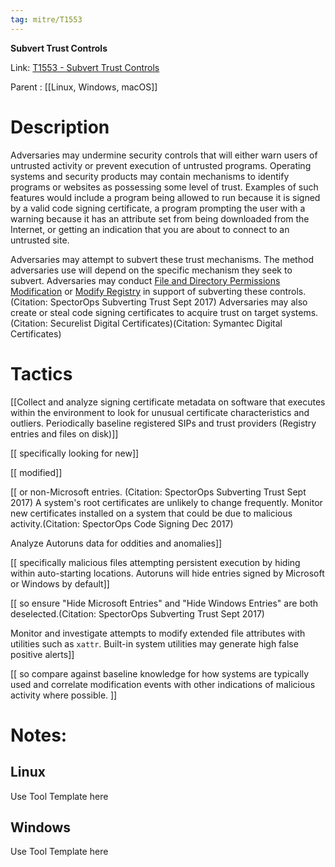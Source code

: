 ```yaml
---
tag: mitre/T1553
---
```


**Subvert Trust Controls**

Link: [T1553 - Subvert Trust Controls](https://attack.mitre.org/techniques/T1553)

Parent : [[Linux, Windows, macOS]]


# Description

Adversaries may undermine security controls that will either warn users of untrusted activity or prevent execution of untrusted programs. Operating systems and security products may contain mechanisms to identify programs or websites as possessing some level of trust. Examples of such features would include a program being allowed to run because it is signed by a valid code signing certificate, a program prompting the user with a warning because it has an attribute set from being downloaded from the Internet, or getting an indication that you are about to connect to an untrusted site.

Adversaries may attempt to subvert these trust mechanisms. The method adversaries use will depend on the specific mechanism they seek to subvert. Adversaries may conduct [File and Directory Permissions Modification](https://attack.mitre.org/techniques/T1222) or [Modify Registry](https://attack.mitre.org/techniques/T1112) in support of subverting these controls.(Citation: SpectorOps Subverting Trust Sept 2017) Adversaries may also create or steal code signing certificates to acquire trust on target systems.(Citation: Securelist Digital Certificates)(Citation: Symantec Digital Certificates) 

# Tactics


[[Collect and analyze signing certificate metadata on software that executes within the environment to look for unusual certificate characteristics and outliers. Periodically baseline registered SIPs and trust providers (Registry entries and files on disk)]]

[[ specifically looking for new]]

[[ modified]]

[[ or non-Microsoft entries. (Citation: SpectorOps Subverting Trust Sept 2017) A system's root certificates are unlikely to change frequently. Monitor new certificates installed on a system that could be due to malicious activity.(Citation: SpectorOps Code Signing Dec 2017)

Analyze Autoruns data for oddities and anomalies]]

[[ specifically malicious files attempting persistent execution by hiding within auto-starting locations. Autoruns will hide entries signed by Microsoft or Windows by default]]

[[ so ensure "Hide Microsoft Entries" and "Hide Windows Entries" are both deselected.(Citation: SpectorOps Subverting Trust Sept 2017) 

Monitor and investigate attempts to modify extended file attributes with utilities such as <code>xattr</code>. Built-in system utilities may generate high false positive alerts]]

[[ so compare against baseline knowledge for how systems are typically used and correlate modification events with other indications of malicious activity where possible. ]]


# Notes:

## Linux

Use Tool Template here

## Windows

Use Tool Template here